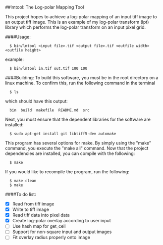 ##lmtool: The Log-polar Mapping Tool

This project hopes to achieve a log-polar mapping of an input tiff image to an
output tiff image. This is an example of my log-polar transform (lpt) library
which performs the log-polar transform on an input pixel grid.

####Usage:

```
  $ bin/lmtool <input file>.tif <output file>.tif <outfile width> <outfile height>
```

example:

```
  $ bin/lmtool in.tif out.tif 100 100
```

####Building:
To build this software, you must be in the root directory on a linux
machine. To confirm this, run the following command in the terminal

```
  $ ls
```

which should have this output:

```
  bin  build  makefile  README.md  src
```

Next, you must ensure that the dependent libraries for the software are
installed:

```
  $ sudo apt-get install git libtiff5-dev automake
```

This program has several options for make. By simply using the "make"
command, you execute the "make all" command. Now that the project
dependencies are installed, you can compile with the following:

```
  $ make
```

If you would like to recompile the program, run the following:

```
  $ make clean
  $ make
```

####To do list:

- [x] Read from tiff image
- [x] Write to tiff image
- [x] Read tiff data into pixel data
- [x] Create log-polar overlay according to user input
- [ ] Use hash map for get_cell
- [ ] Support for non-square input and output images
- [ ] Fit overlay radius properly onto image
